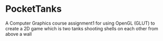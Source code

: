 # PocketTanks
A Computer Graphics course assignment1 for using OpenGL (GLUT) to create a 2D game which is two tanks shooting shells on each other from above a wall
